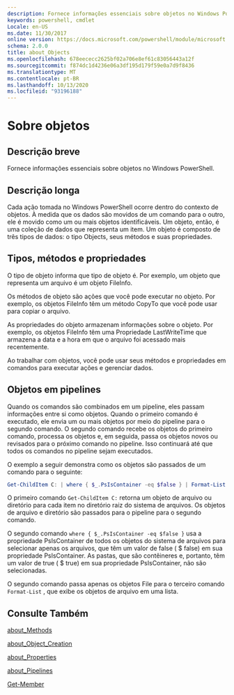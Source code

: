 ```yaml
---
description: Fornece informações essenciais sobre objetos no Windows PowerShell.
keywords: powershell, cmdlet
Locale: en-US
ms.date: 11/30/2017
online version: https://docs.microsoft.com/powershell/module/microsoft.powershell.core/about/about_objects?view=powershell-5.1&WT.mc_id=ps-gethelp
schema: 2.0.0
title: about_Objects
ms.openlocfilehash: 678eececc2625bf02a706e8ef61c83056443a12f
ms.sourcegitcommit: f874dc1d4236e06a3df195d179f59e0a7d9f8436
ms.translationtype: MT
ms.contentlocale: pt-BR
ms.lasthandoff: 10/13/2020
ms.locfileid: "93196188"
---
```

# <a name="about-objects"></a>Sobre objetos

## <a name="short-description"></a>Descrição breve

Fornece informações essenciais sobre objetos no Windows PowerShell.

## <a name="long-description"></a>Descrição longa

Cada ação tomada no Windows PowerShell ocorre dentro do contexto de objetos. À medida que os dados são movidos de um comando para o outro, ele é movido como um ou mais objetos identificáveis. Um objeto, então, é uma coleção de dados que representa um item. Um objeto é composto de três tipos de dados: o tipo Objects, seus métodos e suas propriedades.

## <a name="types-methods-and-properties"></a>Tipos, métodos e propriedades

O tipo de objeto informa que tipo de objeto é. Por exemplo, um objeto que representa um arquivo é um objeto FileInfo.

Os métodos de objeto são ações que você pode executar no objeto.
Por exemplo, os objetos FileInfo têm um método CopyTo que você pode usar para copiar o arquivo.

As propriedades do objeto armazenam informações sobre o objeto. Por exemplo, os objetos FileInfo têm uma Propriedade LastWriteTime que armazena a data e a hora em que o arquivo foi acessado mais recentemente.

Ao trabalhar com objetos, você pode usar seus métodos e propriedades em comandos para executar ações e gerenciar dados.

## <a name="objects-in-pipelines"></a>Objetos em pipelines

Quando os comandos são combinados em um pipeline, eles passam informações entre si como objetos. Quando o primeiro comando é executado, ele envia um ou mais objetos por meio do pipeline para o segundo comando. O segundo comando recebe os objetos do primeiro comando, processa os objetos e, em seguida, passa os objetos novos ou revisados para o próximo comando no pipeline.
Isso continuará até que todos os comandos no pipeline sejam executados.

O exemplo a seguir demonstra como os objetos são passados de um comando para o seguinte:

```powershell
Get-ChildItem C: | where { $_.PsIsContainer -eq $false } | Format-List
```

O primeiro comando `Get-ChildItem C:` retorna um objeto de arquivo ou diretório para cada item no diretório raiz do sistema de arquivos. Os objetos de arquivo e diretório são passados para o pipeline para o segundo comando.

O segundo comando `where { $_.PsIsContainer -eq $false }` usa a propriedade PsIsContainer de todos os objetos do sistema de arquivos para selecionar apenas os arquivos, que têm um valor de false ( \$ false) em sua propriedade PsIsContainer. As pastas, que são contêineres e, portanto, têm um valor de true ( \$ true) em sua propriedade PsIsContainer, não são selecionadas.

O segundo comando passa apenas os objetos File para o terceiro comando `Format-List` , que exibe os objetos de arquivo em uma lista.

## <a name="see-also"></a>Consulte Também

[about_Methods](about_Methods.md)

[about_Object_Creation](about_Object_Creation.md)

[about_Properties](about_Properties.md)

[about_Pipelines](about_Pipelines.md)

[Get-Member](xref:Microsoft.PowerShell.Utility.Get-Member)
